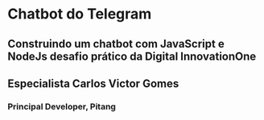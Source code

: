 

# Chatbot do Telegram



## Construindo  um chatbot com JavaScript e NodeJs desafio prático da Digital InnovationOne



## Especialista  Carlos Victor Gomes

### Principal Developer, Pitang

